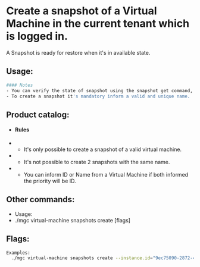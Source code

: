 # Create a snapshot of a Virtual Machine in the current tenant which is logged in. </br>
A Snapshot is ready for restore when it's in available state.

## Usage:
```bash
#### Notes
- You can verify the state of snapshot using the snapshot get command,
- To create a snapshot it's mandatory inform a valid and unique name.
```

## Product catalog:
- #### Rules
- - It's only possible to create a snapshot of a valid virtual machine.
- - It's not possible to create 2 snapshots with the same name.
- - You can inform ID or Name from a Virtual Machine if both informed the priority will be ID.

## Other commands:
- Usage:
- ./mgc virtual-machine snapshots create [flags]

## Flags:
```bash
Examples:
  ./mgc virtual-machine snapshots create --instance.id="9ec75090-2872-4f51-8111-53d05d96d2c6" --instance.name="some_resource_name"
```

